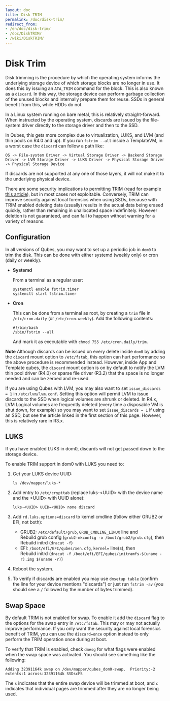 ```yaml
---
layout: doc
title: Disk TRIM
permalink: /doc/disk-trim/
redirect_from:
- /en/doc/disk-trim/
- /doc/DiskTRIM/
- /wiki/DiskTRIM/
---
```


Disk Trim
=========

Disk trimming is the procedure by which the operating system informs the underlying storage device of which storage blocks are no longer in use.
It does this by issuing an `ATA_TRIM` command for the block. This is also known as a `discard`.
In this way, the storage device can perform garbage collection of the unused blocks and internally prepare them for reuse. SSDs in general benefit from this, while HDDs do not.

In a Linux system running on bare metal, this is relatively straight-forward. 
When instructed by the operating system, discards are issued by the file-system driver directly to the storage driver and then to the SSD.

In Qubes, this gets more complex due to virtualization, LUKS, and LVM (and thin pools on R4.0 and up).
If you run `fstrim --all` inside a TemplateVM, in a worst case the `discard` can follow a path like:

    OS -> File-system Driver -> Virtual Storage Driver -> Backend Storage Driver -> LVM Storage Driver -> LUKS Driver -> Physical Storage Driver -> Physical Storage Device
    
If discards are not supported at any one of those layers, it will not make it to the underlying physical device.

There are some security implications to permitting TRIM (read for example [this article](https://asalor.blogspot.com/2011/08/trim-dm-crypt-problems.html)), but in most cases not exploitable.
Conversely, TRIM can improve security against local forensics when using SSDs, because with TRIM enabled deleting data (usually) results in the actual data being erased quickly, rather than remaining in unallocated space indefinitely.
However deletion is not guaranteed, and can fail to happen without warning for a variety of reasons.


Configuration
----------

In all versions of Qubes, you may want to set up a periodic job in `dom0` to trim the disk.
This can be done with either systemd (weekly only) or cron (daily or weekly).

 * **Systemd**

   From a terminal as a regular user:

   ```
   systemctl enable fstrim.timer
   systemctl start fstrim.timer
   ```

 * **Cron**

   This can be done from a terminal as root, by creating a `trim` file in `/etc/cron.daily` (or `/etc/cron.weekly`).
    Add the following contents:

    ```
   #!/bin/bash
   /sbin/fstrim --all
   ```
   And mark it as executable with `chmod 755 /etc/cron.daily/trim`.

**Note** Although discards can be issued on every delete inside `dom0` by adding the `discard` mount option to `/etc/fstab`, this option can hurt performance so the above procedure is recommended instead.
However, inside App and Template qubes, the `discard` mount option is on by default to notify the LVM thin pool driver (R4.0) or sparse file driver (R3.2) that the space is no longer needed and can be zeroed and re-used.

If you are using Qubes with LVM, you may also want to set `issue_discards = 1` in `/etc/lvm/lvm.conf`.
Setting this option will permit LVM to issue discards to the SSD when logical volumes are shrunk or deleted.
In R4.x, LVM Logical volumes are frequently deleted (every time a disposable VM is shut down, for example) so you may want to set `issue_discards = 1` if using an SSD, but see the article linked in the first section of this page.
However, this is relatively rare in R3.x.


LUKS
----------

If you have enabled LUKS in dom0, discards will not get passed down to the storage device. 

To enable TRIM support in dom0 with LUKS you need to:

1. Get your LUKS device UUID:

    ~~~
    ls /dev/mapper/luks-*
    ~~~

2. Add entry to `/etc/crypttab` (replace luks-\<UUID\> with the device name and the \<UUID\> with UUID alone):

    ~~~
    luks-<UUID> UUID=<UUID> none discard
    ~~~

3. Add `rd.luks.options=discard` to kernel cmdline (follow either GRUB2 or EFI, not both): 
    * GRUB2: `/etc/default/grub`, `GRUB_CMDLINE_LINUX` line and  
      Rebuild grub config (`grub2-mkconfig -o /boot/grub2/grub.cfg`), then  
      Rebuild initrd (`dracut -f`)
    * EFI: `/boot/efi/EFI/qubes/xen.cfg`, `kernel=` line(s), then  
      Rebuild initrd (`dracut -f /boot/efi/EFI/qubes/initramfs-$(uname -r).img $(uname -r)`)

4. Reboot the system.

5. To verify if discards are enabled you may use `dmsetup table` (confirm the line for your device mentions "discards") or just run `fstrim -av` (you should see a `/` followed by the number of bytes trimmed).


Swap Space
----------

By default TRIM is not enabled for swap.
To enable it add the `discard` flag to the options for the swap entry in `/etc/fstab`.
This may or may not actually improve performance.
If you only want the security against local forensics benefit of TRIM, you can use the `discard=once` option instead to only perform the TRIM operation once during at boot.

To verify that TRIM is enabled, check `dmesg` for what flags were enabled when the swap space was activated.
You should see something like the following:

    Adding 32391164k swap on /dev/mapper/qubes_dom0-swap.  Priority:-2 extents:1 across:32391164k SSDscFS

The `s` indicates that the entire swap device will be trimmed at boot, and `c` indicates that individual pages are trimmed after they are no longer being used.
